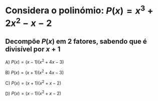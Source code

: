 # Considera o polinómio: $P(x) = x^{3}+2x^{2}-x-2$ 

## Decompõe $P(x)$ em 2 fatores, sabendo que é divisível por $x+1$

A) $P(x) = (x-1) (x^{2} + 4x-3)$

B) $P(x) = (x+1) (x^{2} + 4x-3)$

C) $P(x) = (x+1) (x^{2} + x-2)$

D) $P(x) = (x-1) (x^{2} + x-2)$

